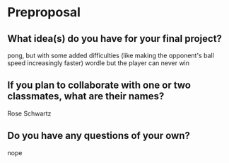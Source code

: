 # Preproposal

## What idea(s) do you have for your final project?

pong, but with some added difficulties (like making the opponent's ball speed increasingly faster)
wordle but the player can never win

## If you plan to collaborate with one or two classmates, what are their names?

Rose Schwartz

## Do you have any questions of your own?

nope
